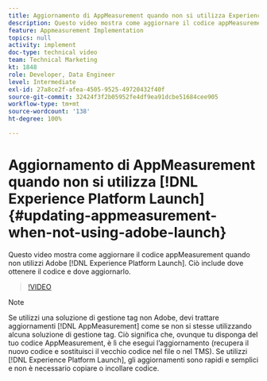 ```yaml
---
title: Aggiornamento di AppMeasurement quando non si utilizza Experience Platform Launch
description: Questo video mostra come aggiornare il codice appMeasurement quando non utilizzi il Experience Platform Launch. Ciò include dove ottenere il codice e dove aggiornarlo.
feature: Appmeasurement Implementation
topics: null
activity: implement
doc-type: technical video
team: Technical Marketing
kt: 1848
role: Developer, Data Engineer
level: Intermediate
exl-id: 27a8ce2f-afea-4505-9525-49720432f40f
source-git-commit: 32424f3f2b05952fe4df9ea91dcbe51684cee905
workflow-type: tm+mt
source-wordcount: '138'
ht-degree: 100%

---
```


# Aggiornamento di AppMeasurement quando non si utilizza [!DNL Experience Platform Launch] {#updating-appmeasurement-when-not-using-adobe-launch}

Questo video mostra come aggiornare il codice appMeasurement quando non utilizzi Adobe [!DNL Experience Platform Launch]. Ciò include dove ottenere il codice e dove aggiornarlo.

>[!VIDEO](https://video.tv.adobe.com/v/25913/?quality=12)

>[!NOTE]
>
>Se utilizzi una soluzione di gestione tag non Adobe, devi trattare aggiornamenti [!DNL AppMeasurement] come se non si stesse utilizzando alcuna soluzione di gestione tag. Ciò significa che, ovunque tu disponga del tuo codice AppMeasurement, è lì che esegui l’aggiornamento (recupera il nuovo codice e sostituisci il vecchio codice nel file o nel TMS). Se utilizzi [!DNL Experience Platform Launch], gli aggiornamenti sono rapidi e semplici e non è necessario copiare o incollare codice.
